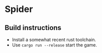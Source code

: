 # Spider

## Build instructions

* Install a somewhat recent rust toolchain.
* Use `cargo run --release` start the game.